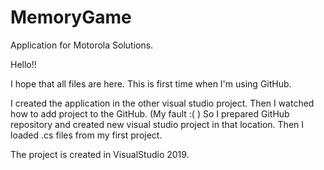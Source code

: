 # MemoryGame
Application for Motorola Solutions.


Hello!!

I hope that all files are here. 
This is first time when I'm using GitHub.

I created the application in the other visual studio project. Then I watched how to add project to the GitHub. (My fault :( )
So I prepared GitHub repository and created new visual studio project in that location. Then I loaded .cs files from my first project.

The project is created in VisualStudio 2019.
